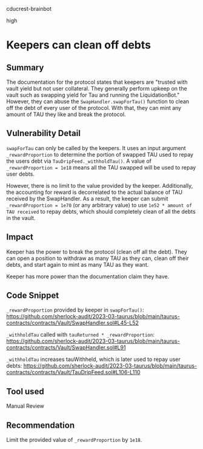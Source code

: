 cducrest-brainbot

high

# Keepers can clean off debts

## Summary

The documentation for the protocol states that keepers are "trusted with vault yield but not user collateral. They generally perform upkeep on the vault such as swapping yield for Tau and running the LiquidationBot." However, they can abuse the `SwapHandler.swapForTau()` function to clean off the debt of every user of the protocol. With that, they can mint any amount of TAU they like and break the protocol.

## Vulnerability Detail

`swapForTau` can only be called by the keepers. It uses an input argument `_rewardProportion` to determine the portion of swapped TAU used to repay the users debt via `TauDripFeed._withholdTau()`. A value of `_rewardProportion = 1e18` means all the TAU swapped will be used to repay user debts.

However, there is no limit to the value provided by the keeper. Additionally, the accounting for reward is decorrelated to the actual balance of TAU received by the SwapHandler. As a result, the keeper can submit `_rewardProportion = 1e70` (or any arbitrary value) to use `1e52 * amount of TAU received` to repay debts, which should completely clean of all the debts in the vault.

## Impact

Keeper has the power to break the protocol (clean off all the debt). They can open a position to withdraw as many TAU as they can, clean off their debts, and start again to mint as many TAU as they want.

Keeper has more power than the documentation claim they have.

## Code Snippet

`_rewardProportion` provided by keeper in `swapForTau()`:
https://github.com/sherlock-audit/2023-03-taurus/blob/main/taurus-contracts/contracts/Vault/SwapHandler.sol#L45-L52

`_withholdTau` called with `tauReturned * _rewardProportion`:
https://github.com/sherlock-audit/2023-03-taurus/blob/main/taurus-contracts/contracts/Vault/SwapHandler.sol#L91

`_withholdTau` increases tauWithheld, which is later used to repay user debts:
https://github.com/sherlock-audit/2023-03-taurus/blob/main/taurus-contracts/contracts/Vault/TauDripFeed.sol#L106-L110

## Tool used

Manual Review

## Recommendation

Limit the provided value of `_rewardProportion` by `1e18`.
